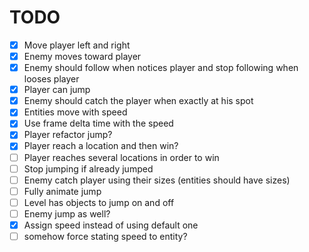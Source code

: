 # TODO

- [x] Move player left and right
- [x] Enemy moves toward player
- [x] Enemy should follow when notices player and stop following when looses player
- [x] Player can jump
- [x] Enemy should catch the player when exactly at his spot
- [x] Entities move with speed
- [x] Use frame delta time with the speed
- [x] Player refactor jump?
- [x] Player reach a location and then win?
- [ ] Player reaches several locations in order to win
- [ ] Stop jumping if already jumped
- [ ] Enemy catch player using their sizes (entities should have sizes)
- [ ] Fully animate jump
- [ ] Level has objects to jump on and off
- [ ] Enemy jump as well?
- [x] Assign speed instead of using default one
- [ ] somehow force stating speed to entity?
